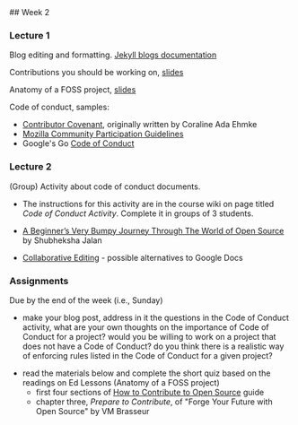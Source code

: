 <div class="week">

<div class="week_heading" markdown="1">
## Week 2
</div>


<div class="column_materials"  markdown="1">

### Lecture 1

Blog editing and formatting. [Jekyll blogs documentation](https://jekyllrb.com/docs/posts/)

Contributions you should be working on, [slides](slides/contributions.html)

Anatomy of a FOSS project, [slides](slides/anatomy_project.html)

Code of conduct, samples:
- [Contributor Covenant](https://www.contributor-covenant.org/), originally written by
Coraline Ada Ehmke
- [Mozilla Community Participation Guidelines](https://www.mozilla.org/about/governance/policies/participation/)
- Google's Go [Code of Conduct](https://golang.org/conduct)



### Lecture 2


(Group) Activity about code of conduct documents.

- The instructions for this activity are in the course wiki on page titled _Code of Conduct Activity_. 
Complete it in groups of 3 students. 

- [A Beginner’s Very Bumpy Journey Through The World of Open Source](https://www.freecodecamp.org/news/a-beginners-very-bumpy-journey-through-the-world-of-open-source-4d108d540b39)
by Shubheksha Jalan 

- [Collaborative Editing](https://github.com/topics/collaborative-editing) - possible alternatives 
to Google Docs

<!--

- Follow the instructions and links in the [Code of Conduct Activity](https://github.com/joannakl/ossd_materials/blob/master/activities/code_of_conduct_activity.md). Have a discussion with your group about the questions posed in the activity.
- On your own, address the questions from the activity in your weekly blog. Do not write the blog as a sequence of questions and answers. Instead, create couple of paragraphs that address the issues. 


Create your first open source project (at least, in this class).

Find your team members and make sure you are sitting together so that
you can work together.

The instructions for the activity are at [Browser Add-on Activity](https://github.com/joannakl/ossd_materials/blob/master/activities/browser_add-on_activity.md) repository.

You should keep a Ed live-log during this activity.
- Create a post on Ed in the Add-on Activity category. The title of the post should follow given
template: Team-XXX Live Log, in which you replace the XXX with your team number. 
- List the members of the team in the body of the post. (Note, only one person is able to 
edit the post itself.)
- Log your progress as you complete different parts of the activity using Comment feature on the posts. 
(Note, that this is going to create a list of comments in reverse chronological order with the 
most recent comments on top.) 
- Do not duplicate the answers that you are providing elsewhere. There should be regular entries in the log.
You should no be just summarizing what you did at the very end. Everybody in your team can make comments. 

See a sample [live log](https://edstem.org/us/courses/34501/discussion/2475877) and make sure you create a similar live log to keep track of your group's progress. (The only difference is that the sample has time-stamps on comments that are too close together to be realistic.) 


Readings:
- MDN [Browser Extensions](https://developer.mozilla.org/en-US/docs/Mozilla/Add-ons/WebExtensions) documentation

-->

</div>

<div class="column_assign"  markdown="1">

### Assignments


Due by the end of the week (i.e., Sunday)
- make your blog post, address in it the questions in the Code of Conduct activity, 
what are your own thoughts on the importance of Code of Conduct for a project? would you be 
willing to work on a project that does not have a Code of Conduct? do you think there is
a realistic way of enforcing rules listed in the Code of Conduct for a given project?
<!-- and reflect on your experience working on an add-on project. --> 
- read the materials below and complete the short quiz based on the readings on Ed Lessons (Anatomy of a FOSS project)
    - first four sections of [How to Contribute to Open Source](https://opensource.guide/how-to-contribute/) guide
    - chapter three, *Prepare to Contribute*, of "Forge Your Future with Open Source" by VM Brasseur 

<!--
Due by February 12
- with your group, continue working on the add-on project (make sure you keep your live log updated when you meet with your team to work on this project, for each meeting note who was present)
- make sure that the project follows all the best practices of open source
- prepare a 5 minute presentation about your project (to be delivered in front of the class on Feb 13)
-->



</div>
</div>
